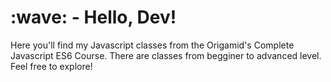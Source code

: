 <h1>:wave: - Hello, Dev!</h1>
<p>Here you'll find my Javascript classes from the Origamid's Complete Javascript ES6 Course. There are classes from begginer to advanced level. Feel free to explore!</p>
